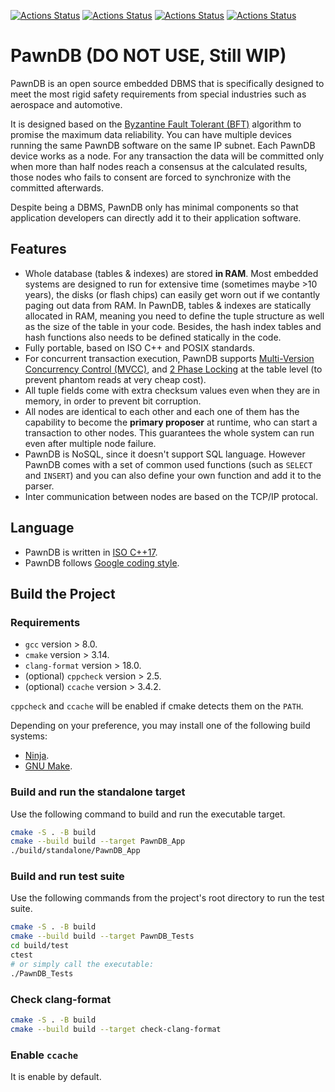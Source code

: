 [![Actions Status](https://github.com/xiahualiu/PawnDB/workflows/Ubuntu/badge.svg)](https://github.com/xiahualiu/PawnDB/actions)
[![Actions Status](https://github.com/xiahualiu/PawnDB/workflows/Standalone/badge.svg)](https://github.com/xiahualiu/PawnDB/actions)
[![Actions Status](https://github.com/xiahualiu/PawnDB/workflows/Install/badge.svg)](https://github.com/xiahualiu/PawnDB/actions)
[![Actions Status](https://github.com/xiahualiu/PawnDB/workflows/Style/badge.svg)](https://github.com/xiahualiu/PawnDB/actions)

# PawnDB (DO NOT USE, Still WIP)

PawnDB is an open source embedded DBMS that is specifically designed to meet the most rigid safety requirements from special industries such as aerospace and automotive.

It is designed based on the [Byzantine Fault Tolerant (BFT)](https://en.wikipedia.org/wiki/Byzantine_fault) algorithm to promise the maximum data reliability. You can have multiple devices running the same PawnDB software on the same IP subnet. Each PawnDB device works as a node. For any transaction the data will be committed only when more than half nodes reach a consensus at the calculated results, those nodes who fails to consent are forced to synchronize with the committed afterwards.

Despite being a DBMS, PawnDB only has minimal components so that application developers can directly add it to their application software.

## Features

- Whole database (tables & indexes) are stored **in RAM**. Most embedded systems are designed to run for extensive time (sometimes maybe >10 years), the disks (or flash chips) can easily get worn out if we contantly paging out data from RAM. In PawnDB, tables & indexes are statically allocated in RAM, meaning you need to define the tuple structure as well as the size of the table in your code. Besides, the hash index tables and hash functions also needs to be defined statically in the code.
- Fully portable, based on ISO C++ and POSIX standards.
- For concurrent transaction execution, PawnDB supports [Multi-Version Concurrency Control (MVCC)](https://en.wikipedia.org/wiki/Multiversion_concurrency_control), and [2 Phase Locking](https://en.wikipedia.org/wiki/Two-phase_locking) at the table level (to prevent phantom reads at very cheap cost).
- All tuple fields come with extra checksum values even when they are in memory, in order to prevent bit corruption.
- All nodes are identical to each other and each one of them has the capability to become the **primary proposer** at runtime, who can start a transaction to other nodes. This guarantees the whole system can run even after multiple node failure.
- PawnDB is NoSQL, since it doesn't support SQL language. However PawnDB comes with a set of common used functions (such as `SELECT` and `INSERT`) and you can also define your own function and add it to the parser. 
- Inter communication between nodes are based on the TCP/IP protocal.

## Language

* PawnDB is written in [ISO C++17](https://isocpp.org/std/the-standard).
* PawnDB follows [Google coding style](https://google.github.io/styleguide/).

## Build the Project

### Requirements

* `gcc` version > 8.0.
* `cmake` version > 3.14.
* `clang-format` version > 18.0.
* (optional) `cppcheck` version > 2.5.
* (optional) `ccache` version > 3.4.2.

`cppcheck` and `ccache` will be enabled if cmake detects them on the `PATH`.

Depending on your preference, you may install one of the following build systems:

* [Ninja](https://ninja-build.org/).
* [GNU Make](https://www.gnu.org/software/make/).

### Build and run the standalone target

Use the following command to build and run the executable target.

```bash
cmake -S . -B build
cmake --build build --target PawnDB_App
./build/standalone/PawnDB_App
```

### Build and run test suite

Use the following commands from the project's root directory to run the test suite.

```bash
cmake -S . -B build
cmake --build build --target PawnDB_Tests
cd build/test
ctest
# or simply call the executable: 
./PawnDB_Tests
```

### Check clang-format

```bash
cmake -S . -B build
cmake --build build --target check-clang-format
```

### Enable `ccache`

It is enable by default.